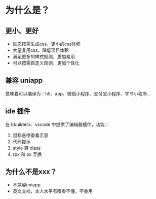 # 为什么是？

## 更小、更好
- 动态按需生成css，更小的css体积
- 大量复用css，降低项目体积
- 满足更多的样式规则，更加易用
- 可以按需自定义规则，更加个性化

## 兼容 uniapp
意味着可以编译为：h5、app、微信小程序、支付宝小程序、字节小程序... 

## ide 插件

在 hbuilderx、vscode 中提供了编辑器插件，功能：

1. 鼠标悬停查看示意
2. 代码提示
3. style 转 class
4. rpx 和 px 互换


## 为什么不是xxx？

- 不兼容uniapp
- 英文文档，本人水平有限看不懂，不会用